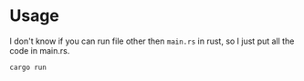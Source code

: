 # Usage

I don't know if you can run file other then `main.rs` in rust, so I just put all the code in main.rs.

```bash
cargo run
```